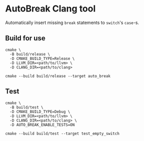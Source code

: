 # AutoBreak Clang tool

Automatically insert missing `break` statements to `switch`'s `case`-s.

## Build for use

```shell
cmake \
  -B build/release \
  -D CMAKE_BUILD_TYPE=Release \
  -D LLVM_DIR=<path/to/llvm> \
  -D CLANG_DIR=<path/to/clang>

cmake --build build/release --target auto_break
```

## Test

```shell
cmake \
  -B build/test \
  -D CMAKE_BUILD_TYPE=Debug \
  -D LLVM_DIR=<path/to/llvm> \
  -D CLANG_DIR=<path/to/clang> \
  -D AUTO_BREAK_ENABLE_TESTS=ON

cmake --build build/test --target test_empty_switch
```
